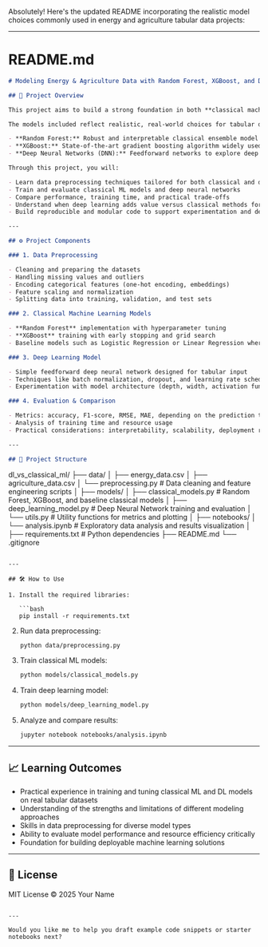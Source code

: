 Absolutely! Here's the updated README incorporating the realistic model choices commonly used in energy and agriculture tabular data projects:

---

# README.md

```markdown
# Modeling Energy & Agriculture Data with Random Forest, XGBoost, and Deep Neural Networks

## 🎯 Project Overview

This project aims to build a strong foundation in both **classical machine learning** and **deep learning** by training, tuning, and comparing widely used models on tabular datasets related to energy consumption and agricultural production.

The models included reflect realistic, real-world choices for tabular data:

- **Random Forest:** Robust and interpretable classical ensemble model  
- **XGBoost:** State-of-the-art gradient boosting algorithm widely used in industry  
- **Deep Neural Networks (DNN):** Feedforward networks to explore deep learning on tabular data  

Through this project, you will:

- Learn data preprocessing techniques tailored for both classical and deep models  
- Train and evaluate classical ML models and deep neural networks  
- Compare performance, training time, and practical trade-offs  
- Understand when deep learning adds value versus classical methods for tabular data  
- Build reproducible and modular code to support experimentation and deployment  

---

## ⚙️ Project Components

### 1. Data Preprocessing

- Cleaning and preparing the datasets  
- Handling missing values and outliers  
- Encoding categorical features (one-hot encoding, embeddings)  
- Feature scaling and normalization  
- Splitting data into training, validation, and test sets  

### 2. Classical Machine Learning Models

- **Random Forest** implementation with hyperparameter tuning  
- **XGBoost** training with early stopping and grid search  
- Baseline models such as Logistic Regression or Linear Regression where applicable  

### 3. Deep Learning Model

- Simple feedforward deep neural network designed for tabular input  
- Techniques like batch normalization, dropout, and learning rate scheduling  
- Experimentation with model architecture (depth, width, activation functions)  

### 4. Evaluation & Comparison

- Metrics: accuracy, F1-score, RMSE, MAE, depending on the prediction task  
- Analysis of training time and resource usage  
- Practical considerations: interpretability, scalability, deployment readiness  

---

## 📁 Project Structure

```

dl\_vs\_classical\_ml/
├── data/
│   ├── energy\_data.csv
│   ├── agriculture\_data.csv
│   └── preprocessing.py           # Data cleaning and feature engineering scripts
│
├── models/
│   ├── classical\_models.py        # Random Forest, XGBoost, and baseline classical models
│   ├── deep\_learning\_model.py     # Deep Neural Network training and evaluation
│   └── utils.py                   # Utility functions for metrics and plotting
│
├── notebooks/
│   └── analysis.ipynb             # Exploratory data analysis and results visualization
│
├── requirements.txt               # Python dependencies
├── README.md
└── .gitignore

````

---

## 🛠️ How to Use

1. Install the required libraries:

   ```bash
   pip install -r requirements.txt
````

2. Run data preprocessing:

   ```bash
   python data/preprocessing.py
   ```

3. Train classical ML models:

   ```bash
   python models/classical_models.py
   ```

4. Train deep learning model:

   ```bash
   python models/deep_learning_model.py
   ```

5. Analyze and compare results:

   ```bash
   jupyter notebook notebooks/analysis.ipynb
   ```

---

## 📈 Learning Outcomes

* Practical experience in training and tuning classical ML and DL models on real tabular datasets
* Understanding of the strengths and limitations of different modeling approaches
* Skills in data preprocessing for diverse model types
* Ability to evaluate model performance and resource efficiency critically
* Foundation for building deployable machine learning solutions

---

## 📄 License

MIT License © 2025 Your Name

```

---

Would you like me to help you draft example code snippets or starter notebooks next?
```

